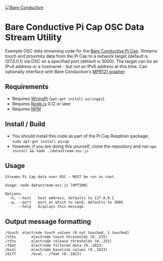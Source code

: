 [![Bare Conductive](http://bareconductive.com/assets/images/LOGO_256x106.png)](http://www.bareconductive.com/)

# Bare Conductive Pi Cap OSC Data Stream Utility

Example OSC data streaming code for the  [Bare Conductive Pi Cap](http://www.bareconductive.com/shop/pi-cap/). Streams touch and proximity data from the Pi Cap to a network target (default is 127.0.0.1) via OSC on a specified port (default is 3000). The target can be an IPv4 address or a hostname - but not an IPv6 address at this time. Can optionally interface with Bare Conductive's [MPR121 grapher](https://github.com/BareConductive/mpr121-grapher).

## Requirements

* Requires [WiringPi](http://wiringpi.com/) (`apt-get install wiringpi`)
* Requires [Node.js](https://nodejs.org/en/) 0.12 or later
* Requires [NPM](https://www.npmjs.com/)

## Install / Build

* You should install this code as part of the Pi Cap Raspbian package: `sudo apt-get install picap`    
* However, if you are doing this yourself, clone the repository and run `npm install && node ./datastream-osc.js`

## Usage

    Streams Pi Cap data over OSC - MUST be run as root.

    Usage: node datastream-osc.js [OPTION]

    Options:
      -h, --host   host address, defaults to 127.0.0.1
      -p, --port   port on which to send, defaults to 3000
          --help   displays this message

## Output message formatting

    /touch	electrode touch values (0 not touched, 1 touched)
    /tths		electrode touch thresholds (0..255)
    /rths		electrode release thresholds (0..255)
    /fdat		electrode filtered data (0..1023)
    /bval		electrode baseline values (0..1023)
    /diff		/bval - /fdat (0..1023)
